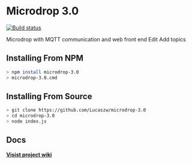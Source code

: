 # Microdrop 3.0

[![Build status](https://ci.appveyor.com/api/projects/status/cnb2m5x6a85kti5d?svg=true)](https://ci.appveyor.com/project/SciBots/microdrop-3-0-wikbc)

Microdrop with MQTT communication and web front end Edit
Add topics

## Installing From NPM

```sh
> npm install microdrop-3.0
> microdrop-3.0.cmd
```

## Installing From Source

```sh
> git clone https://github.com/Lucaszw/microdrop-3.0
> cd microdrop-3.0
> node index.js
```

## Docs

**[Visist project wiki](https://github.com/Lucaszw/microdrop-3.0/wiki)**
